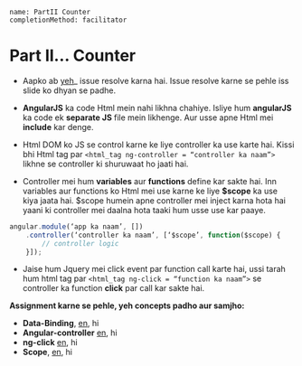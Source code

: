 ```ngMeta
name: PartII Counter
completionMethod: facilitator
```
# Part II… Counter

- Aapko ab [yeh](https://github.com/vidur149/angular-multifunctional/issues/2)_ issue resolve karna hai. Issue resolve karne se pehle iss slide ko dhyan se padhe.

- **AngularJS** ka code Html mein nahi likhna chahiye. Isliye hum **angularJS** ka code ek **separate JS** file mein likhenge. Aur usse apne Html mei **include** kar denge.

- Html DOM ko JS se control karne ke liye controller ka use karte hai. 
Kissi bhi Html tag par ```<html_tag ng-controller = “controller ka naam”>``` likhne se controller ki shuruwaat ho jaati hai.

- Controller mei hum **variables** aur **functions** define kar sakte hai. Inn variables aur functions ko Html mei use karne ke liye **$scope** ka use kiya jaata hai. $scope humein apne controller mei inject karna hota hai yaani ki controller mei daalna hota taaki hum usse use kar paaye.
```javascript
angular.module(‘app ka naam’, [])
	.controller(‘controller ka naam’, [‘$scope’, function($scope) {
	   	// controller logic
	}]);
```
- Jaise hum Jquery mei click event par function call karte hai, ussi tarah hum html tag par 
    ```<html_tag ng-click = “function ka naam”>``` se controller ka function **click** par call kar sakte hai. 

**Assignment karne se pehle, yeh concepts padho aur samjho:**
  - **Data-Binding**, [en](http://learnkode.com/Tutorial/Angular/angular-databinding), hi
  - **Angular-controller** [en](https://www.w3schools.com/angular/angular_modules.asp#ez-insert-after-placeholder-124), hi
  - **ng-click** [en](http://tutlane.com/tutorial/angularjs/angularjs-ng-click-event-function-with-example), hi
  - **Scope**, [en](https://www.w3schools.com/angular/angular_scopes.asp), hi